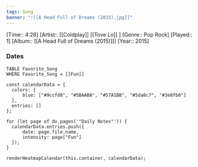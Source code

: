 ```yaml
---
tags: Song  
banner: "![[A Head Full of Dreams (2015).jpg]]"
---
```

[Time:: 4:28]
[Artist:: [[Coldplay]] [[Tove Lo]] ]
[Genre:: Pop Rock]
[Played:: 1]
[Album:: [[A Head Full of Dreams (2015)]]]
[Year:: 2015]
### Dates
````dataview
TABLE Favorite_Song
WHERE Favorite_Song = [[Fun]]
````
  ```dataviewjs
const calendarData = { 
	colors: { 
		blue: ["#9ccfd8", "#5BAAB8", "#57A1BB", "#5da8c7", "#3e8fb0"] 
	}, 
	entries: [] 
}; 

for (let page of dv.pages('"Daily Notes"')) { 
	calendarData.entries.push({ 
		date: page.file.name, 
		intensity: page["Fun"]
	}); 
} 

renderHeatmapCalendar(this.container, calendarData);
```
